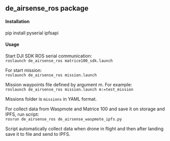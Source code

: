## de_airsense_ros package

#### Installation
pip install pyserial ipfsapi

#### Usage
Start DJI SDK ROS serial communication:<br>
`roslaunch de_airsense_ros matrice100_sdk.launch`

For start mission:<br>
`roslaunch de_airsense_ros mission.launch`

Mission waypoints file defined by argument m. For example: <br>
`roslaunch de_airsense_ros mission.launch m:=test_mission`

Missions folder is `missions` in YAML format.

For collect data from Waspmote and Matrice 100 and save it on storage and IPFS, run script: <br>
`rosrun de_airsense_ros de_airsense_waspmote_ipfs.py`

Script automatically collect data when drone in flight and then after landing save it to file and send to IPFS.
